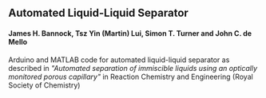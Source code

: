 ## Automated Liquid-Liquid Separator
#### James H. Bannock, Tsz Yin (Martin) Lui, Simon T. Turner and John C. de Mello
Arduino and MATLAB code for automated liquid-liquid separator as described in *"Automated separation of immiscible liquids using an optically monitored porous capillary"* in Reaction Chemistry and Engineering (Royal Society of Chemistry)
